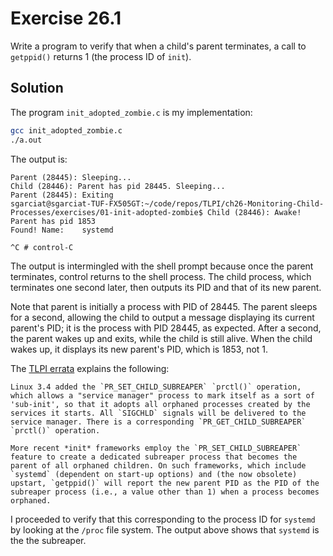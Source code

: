 # Exercise 26.1

Write a program to verify that when a child's parent terminates, a call to `getppid()` returns
1 (the process ID of `init`).

## Solution

The program `init_adopted_zombie.c` is my implementation:

```bash
gcc init_adopted_zombie.c
./a.out
```

The output is:

```
Parent (28445): Sleeping...
Child (28446): Parent has pid 28445. Sleeping...
Parent (28445): Exiting
sgarciat@sgarciat-TUF-FX505GT:~/code/repos/TLPI/ch26-Monitoring-Child-Processes/exercises/01-init-adopted-zombie$ Child (28446): Awake! Parent has pid 1853
Found! Name:	systemd

^C # control-C
```

The output is intermingled with the shell prompt because once the parent terminates, control
returns to the shell process. The child process, which terminates one second later, then
outputs its PID and that of its new parent.

Note that parent is initially a process with PID of 28445. The parent sleeps for a second, allowing
the child to output a message displaying its current parent's PID; it is the process with PID 28445,
as expected. After a second, the parent wakes up and exits, while the child is still alive. When the
child wakes up, it displays its new parent's PID, which is 1853, not 1.

The [TLPI errata](https://man7.org/tlpi/errata/index.html) explains the following:

```
Linux 3.4 added the `PR_SET_CHILD_SUBREAPER` `prctl()` operation, which allows a "service manager" process to mark itself as a sort of 'sub-init', so that it adopts all orphaned processes created by the services it starts. All `SIGCHLD` signals will be delivered to the service manager. There is a corresponding `PR_GET_CHILD_SUBREAPER` `prctl()` operation.

More recent *init* frameworks employ the `PR_SET_CHILD_SUBREAPER` feature to create a dedicated subreaper process that becomes the parent of all orphaned children. On such frameworks, which include `systemd` (dependent on start-up options) and (the now obsolete) upstart, `getppid()` will report the new parent PID as the PID of the subreaper process (i.e., a value other than 1) when a process becomes orphaned.
```

I proceeded to verify that this corresponding to the process ID for `systemd` by looking at the `/proc`
file system. The output above shows that `systemd` is the the subreaper.
